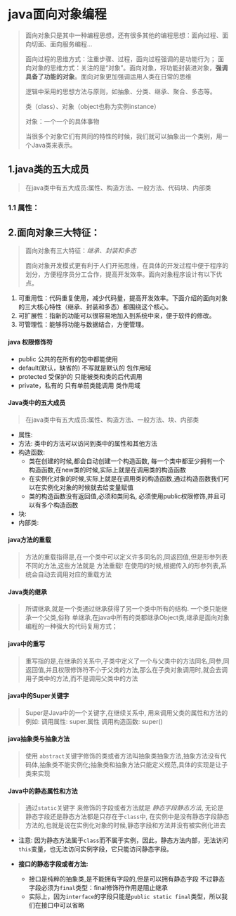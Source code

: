 

# java面向对象编程

> 面向对象只是其中一种编程思想，还有很多其他的编程思想：面向过程、面向切面、面向服务编程...
>
> 面向过程的思维方式：注重步骤、过程，面向过程强调的是功能行为； 面向对象的思维方式：关注的是“对象”。面向对象，将功能封装进对象，**强调具备了功能的对象**。面向对象更加强调运用人类在日常的思维
>
> 逻辑中采用的思想方法与原则，如抽象、分类、继承、聚合、多态等。 
>
> 类（class）、对象（object也称为实例instance）
>
> 对象：一个一个的具体事物
>
> 当很多个对象它们有共同的特性的时候，我们就可以抽象出一个类别，用一个Java类来表示。



## 1.java类的五大成员

> 在java类中有五大成员:属性、构造方法、一般方法、代码块、内部类

### 1.1 属性：



## 2.面向对象三大特征：

> 面向对象有三大特征：*继承、封装和多态*
>
> 面向对象开发模式更有利于人们开拓思维，在具体的开发过程中便于程序的划分，方便程序员分工合作，提高开发效率。面向对象程序设计有以下优点。

1. 可重用性：代码重复使用，减少代码量，提高开发效率。下面介绍的面向对象的三大核心特性（继承、封装和多态）都围绕这个核心。
2. 可扩展性：指新的功能可以很容易地加入到系统中来，便于软件的修改。
3. 可管理性：能够将功能与数据结合，方便管理。















#### java 权限修饰符

- public 公共的在所有的包中都能使用
- default(默认，缺省的) 不写就是默认的   包作用域
- protected 受保护的 只能被类和类的后代调用
- private，私有的 只有单前类能调用 类作用域

#### Java类中的五大成员

> 在java类中有五大成员:属性、构造方法、一般方法、块、内部类

- 属性:
- 方法: 类中的方法可以访问到类中的属性和其他方法
- 构造函数: 
  - 类在创建的时候,都会自动创建一个构造函数, 每一个类中都至少拥有一个构造函数,在new类的时候,实际上就是在调用类的构造函数
  - 在实例化对象的时候,实际上就是在调用类的构造函数,通过构造函数我们可以在实例化对象的时候就去给变量赋值
  - 类的构造函数没有返回值,必须和类同名, 必须使用public权限修饰,并且可以有多个构造函数
- 块:
- 内部类:

#### java方法的重载

>    方法的重载指得是,在一个类中可以定义许多同名的,同返回值,但是形参列表不同的方法,这些方法就是 方法重载! 在使用的时候,根据传入的形参列表,系统会自动去调用对应的重载方法
>

#### Java类的继承

>    所谓继承,就是一个类通过继承获得了另一个类中所有的结构. 一个类只能继承一个父类,俗称 单继承,在java中所有的类都继承Object类,继承是面向对象编程的一种强大的代码复用方式；
>

#### java中的重写

> 重写指的是,在继承的关系中,子类中定义了一个与父类中的方法同名,同参,同返回值,并且权限修饰符不小于父类的方法,那么在子类对象调用时,就会去调用子类中的方法,而不是调用父类中的方法

#### java中的Super关键字

> Super是Java中的一个关键字,在继续关系中, 用来调用父类的属性和方法的 例如: 调用属性: super.属性  调用构造函数: super() 

#### java抽象类与抽象方法

> 使用 `abstract`关键字修饰的类或者方法叫抽象类抽象方法,抽象方法没有代码体,抽象类不能实例化;抽象类和抽象方法只能定义规范,具体的实现是让子类来实现

#### Java中的静态属性和方法

> 通过`static`关键字 来修饰的字段或者方法就是 *静态字段静态方法*, 无论是静态字段还是静态方法都是只存在于`class`中, 在实例中是没有静态字段静态方法的,也就是说在实例化对象的时候,静态字段和方法并没有被实例化进去

- 注意: 因为静态方法属于`class`而不属于实例，因此，静态方法内部，无法访问`this`变量，也无法访问实例字段，它只能访问静态字段。

- **接口的静态字段或者方法:**
  - 接口是纯粹的抽象类,是不能拥有字段的,但是可以拥有静态字段 不过静态字段必须为`final`类型：final修饰符作用是阻止继承
  - 实际上，因为`interface`的字段只能是`public static final`类型，所以我们在接口中可以省略





